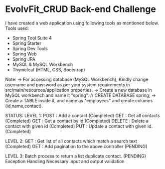 # EvolvFit_CRUD Back-end Challenge

I have created a web application using following tools as mentioned below.
Tools used:
  - Spring Tool Suite 4
  - Spring Starter
  - Spring Dev Tools
  - Spring Web
  - Spring JPA
  - MySQL & MySQL Workbench
  - Thymeleaf (HTML, CSS, Bootstrap)

Note: -> For accessing database (MySQL Workbench), Kindly change username and password as per your system requirements in src/main/resources/application properties.
      -> Create a new database in MySQL workbench and name it "spring". // CREATE DATABASE spring;
      -> Create a TABLE inside it, and name as "employees" and create columns (id,name,contact).

STATUS:
LEVEL 1: POST : Add a contact (Completed)
         GET : Get all contacts (Completed)
         GET : Get a contact by id (Completed)
         DELETE : Delete a contact with given id (Completed)
         PUT : Update a contact with given id. (Completed)

LEVEL 2: GET : Get list of all contacts which match a search text (Completed)
         GET : Add pagination to the above controller (PENDING)

LEVEL 3: Batch process to return a list duplicate contact. (PENDING)
         Exception Handling 
         Necessary input and output validation


